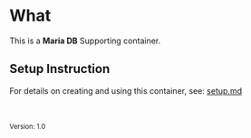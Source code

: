 
# What

This is a **Maria DB** Supporting container.

## Setup Instruction

For details on creating and using this container, see: [setup.md](https://github.com/NicoJanE/MariaDB/tree/master/Howtos)


<br><br>
<small>Version: 1.0</small>

